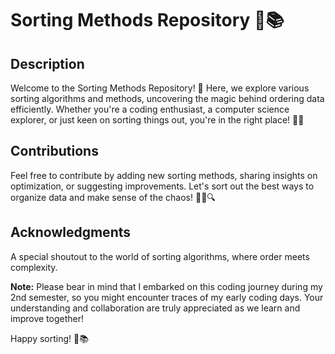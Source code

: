 # Sorting Methods Repository 🔄📚

## Description

Welcome to the Sorting Methods Repository! 🔄 Here, we explore various sorting algorithms and methods, uncovering the magic behind ordering data efficiently. Whether you're a coding enthusiast, a computer science explorer, or just keen on sorting things out, you're in the right place! 🚀✨

## Contributions

Feel free to contribute by adding new sorting methods, sharing insights on optimization, or suggesting improvements. Let's sort out the best ways to organize data and make sense of the chaos! 🧑‍💻🔍

## Acknowledgments

A special shoutout to the world of sorting algorithms, where order meets complexity. 

**Note:** Please bear in mind that I embarked on this coding journey during my 2nd semester, so you might encounter traces of my early coding days. Your understanding and collaboration are truly appreciated as we learn and improve together!

Happy sorting! 🔄📚
